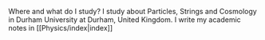 Where and what do I study?
	I study about Particles, Strings and Cosmology in Durham University at Durham, United Kingdom.
I write my academic notes in [[Physics/index|index]]
